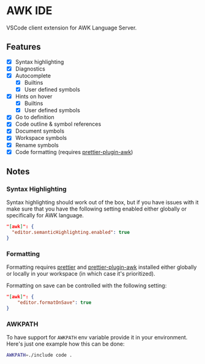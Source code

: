 # AWK IDE

VSCode client extension for AWK Language Server.

## Features

- [x] Syntax highlighting
- [x] Diagnostics
- [x] Autocomplete
  - [x] Builtins
  - [x] User defined symbols
- [x] Hints on hover
  - [x] Builtins
  - [x] User defined symbols
- [x] Go to definition
- [x] Code outline & symbol references
- [x] Document symbols
- [x] Workspace symbols
- [x] Rename symbols
- [x] Code formatting (requires [prettier-plugin-awk](https://github.com/Beaglefoot/prettier-plugin-awk))

## Notes

### Syntax Highlighting

Syntax highlighting should work out of the box, but if you have issues with it make sure
that you have the following setting enabled either globally or specifically for AWK language.

```json
"[awk]": {
  "editor.semanticHighlighting.enabled": true
}
```

### Formatting

Formatting requires [prettier](https://github.com/prettier/prettier)
and [prettier-plugin-awk](https://github.com/Beaglefoot/prettier-plugin-awk) installed
either globally or locally in your workspace (in which case it's prioritized).

Formatting on save can be controlled with the following setting:
```json
"[awk]": {
    "editor.formatOnSave": true
}
```

### AWKPATH

To have support for `AWKPATH` env variable provide it in your environment.
Here's just one example how this can be done:

```sh
AWKPATH=./include code .
```
